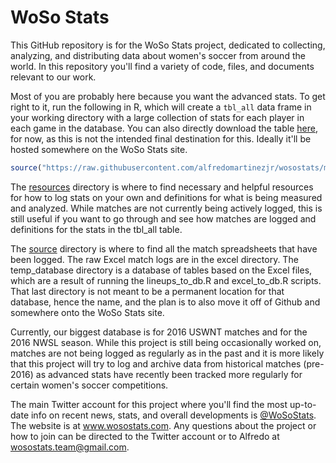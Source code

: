 # WoSo Stats
This GitHub repository is for the WoSo Stats project, dedicated to collecting, analyzing, and distributing data about women's soccer from around the world. In this repository you'll find a variety of code, files, and documents relevant to our work.

Most of you are probably here because you want the advanced stats. To get right to it, run the following in R, which will create a `tbl_all` data frame in your working directory with a large collection of stats for each player in each game in the database. You can also directly download the table [here](https://raw.githubusercontent.com/alfredomartinezjr/wosostats/master/stats/tbl_all.csv), for now, as this is not the intended final destination for this. Ideally it'll be hosted somewhere on the WoSo Stats site.
``` r
source("https://raw.githubusercontent.com/alfredomartinezjr/wosostats/master/calc_stats.R")
```

The [resources](https://github.com/amj2012/woso-stats/tree/master/resources) directory is where to find necessary and helpful resources for how to log stats on your own and definitions for what is being measured and analyzed. While matches are not currently being actively logged, this is still useful if you want to go through and see how matches are logged and definitions for the stats in the tbl_all table.

The [source](https://github.com/amj2012/woso-stats/tree/master/source) directory is where to find all the match spreadsheets that have been logged. The raw Excel match logs are in the excel directory. The temp_database directory is a database of tables based on the Excel files, which are a result of running the lineups_to_db.R and excel_to_db.R scripts. That last directory is not meant to be a permanent location for that database, hence the name, and the plan is to also move it off of Github and somewhere onto the WoSo Stats site.

Currently, our biggest database is for 2016 USWNT matches and for the 2016 NWSL season. While this project is still being occasionally worked on, matches are not being logged as regularly as in the past and it is more likely that this project will try to log and archive data from historical matches (pre-2016) as advanced stats have recently been tracked more regularly for certain women's soccer competitions.

The main Twitter account for this project where you'll find the most up-to-date info on recent news, stats, and overall developments is [@WoSoStats](https://twitter.com/wosostats). The website is at www.wosostats.com. Any questions about the project or how to join can be directed to the Twitter account or to Alfredo at wosostats.team@gmail.com.
